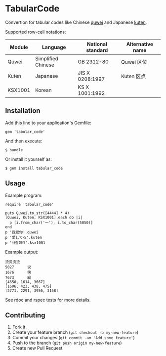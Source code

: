 # TabularCode

Convertion for tabular codes like
Chinese [quwei](http://zh.wikipedia.org/wiki/%E5%8C%BA%E4%BD%8D%E7%A0%81_%28%E5%9B%BD%E6%A0%87%29)
and
Japanese [kuten](http://ja.wikipedia.org/wiki/JIS_X_0208).

Supported row-cell notations:

| Module  | Language           | National standard | Alternative name |
|---------|--------------------|-------------------|------------------|
| Quwei   | Simplified Chinese | GB 2312-80        | Quwei 区位       |
| Kuten   | Japanese           | JIS X 0208:1997   | Kuten 区点       |
| KSX1001 | Korean             | KS X 1001:1992    |                  |

## Installation

Add this line to your application's Gemfile:

    gem 'tabular_code'

And then execute:

    $ bundle

Or install it yourself as:

    $ gem install tabular_code

## Usage

Example program:

    require 'tabular_code'

    puts Quwei.to_str([4444] * 4)
    [Quwei, Kuten, KSX1001].each do |i|
      p [i.from_char('一'), i.to_char(5050)]
    end
    p '我爱你'.quwei
    p '愛してる'.kuten
    p '사랑해요'.ksx1001

Example output:

    烫烫烫烫
    5027	  说
    1676	  傍
    7673	  綱
    [4650, 1614, 3667]
    [1606, 423, 438, 475]
    [2771, 2291, 3956, 3168]

See rdoc and rspec tests for more details.

## Contributing

1. Fork it
2. Create your feature branch (`git checkout -b my-new-feature`)
3. Commit your changes (`git commit -am 'Add some feature'`)
4. Push to the branch (`git push origin my-new-feature`)
5. Create new Pull Request
